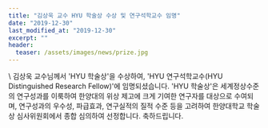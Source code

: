 ```yaml
---
title: "김상욱 교수 HYU 학술상 수상 및 연구석학교수 임명"
date: "2019-12-30"
last_modified_at: "2019-12-30"
excerpt: ""
header:
  teaser: /assets/images/news/prize.jpg
---
```

\\
김상욱 교수님께서 'HYU 학술상'을 수상하여, 'HYU 연구석학교수(HYU Distinguished Research Fellow)'에 임명되셨습니다. 'HYU 학술상'은 세계정상수준의 연구성과를 이룩하여 한양대의 위상 제고에 크게 기여한 연구자를 대상으로 수여되며, 연구성과의 우수성, 파급효과, 연구실적의 질적 수준 등을 고려하여 한양대학교 학술상 심사위원회에서 종합 심의하여 선정합니다. 축하드립니다.